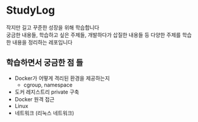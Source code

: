 # StudyLog
작지만 길고 꾸준한 성장을 위해 학습합니다<br>
궁금한 내용들, 학습하고 싶은 주제들, 개발하다가 삽질한 내용들 등 다양한 주제를 학습한 내용을 정리하는 레포입니다

## 학습하면서 궁금한 점 들
- Docker가 어떻게 격리된 환경을 제공하는지
  - cgroup, namespace
- 도커 레지스트리 private 구축
- Docker 원격 접근
- Linux
- 네트워크 (리눅스 네트워크)

